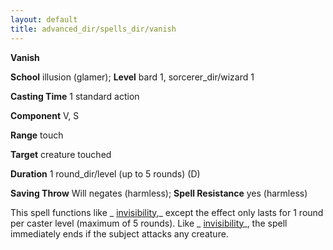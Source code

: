 ```yaml
---
layout: default
title: advanced_dir/spells_dir/vanish
---
```

 **Vanish**

**School** illusion (glamer); **Level** bard 1, sorcerer_dir/wizard 1

**Casting Time** 1 standard action

**Component** V, S

**Range** touch

**Target** creature touched

**Duration** 1 round_dir/level (up to 5 rounds) (D)

**Saving Throw** Will negates (harmless); **Spell Resistance** yes (harmless)

This spell functions like _ [invisibility](../../../../spells_dir/invisibility#_invisibility),_ except the effect only lasts for 1 round per caster level (maximum of 5 rounds). Like _ [invisibility](../../../../spells_dir/invisibility#_invisibility)_, the spell immediately ends if the subject attacks any creature.

